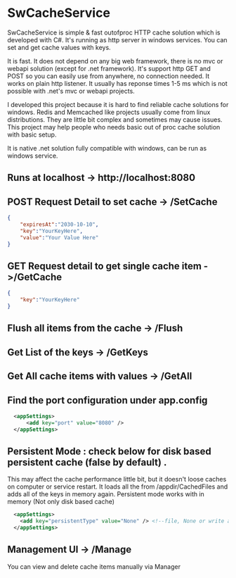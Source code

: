 # SwCacheService

SwCacheService is simple & fast outofproc HTTP cache solution which is developed with C#.
It's running as http server in windows services. You can set and get cache values with keys.

It is fast. It does not depend on any big web framework, there is no mvc or webapi solution (except for .net framework).
It's support http GET and POST so you can easily use from anywhere, no connection needed. It works on plain http listener.
It usually has reponse times 1-5 ms which is not possible with .net's mvc or webapi projects.

I developed this project because  it is hard to find reliable cache solutions for windows. Redis and Memcached like projects usually come from linux distributions. 
They are little bit complex and sometimes may cause issues. This project may help people who needs basic out of proc cache solution with basic setup.

It is native .net solution fully compatible with windows, can be run as windows service.

## Runs at localhost -> http://localhost:8080
## POST Request Detail to set cache -> /SetCache

```json
{
	"expiresAt":"2030-10-10",
	"key":"YourKeyHere",
	"value":"Your Value Here"
}
```

## GET Request detail to get single cache item ->/GetCache

```json
{
	"key":"YourKeyHere"
}
```

## Flush all items from the cache  -> /Flush
## Get List of the keys  -> /GetKeys
## Get All cache items with values -> /GetAll


## Find the port configuration under app.config

```xml
  <appSettings>
      <add key="port" value="8080" />
  </appSettings>
```


## Persistent Mode : check below for disk based persistent cache (false by default) . 
This may affect the cache performance little bit, but it doesn't loose caches on computer or service restart.
It loads all the from /appdir/CachedFiles and adds all of the keys in memory again. Persistent mode works with in memory (Not only disk based cache)

```xml
  <appSettings>
    <add key="persistentType" value="None" /> <!--file, None or write a customProvider -->
  </appSettings>
```

## Management UI -> /Manage
You can view and delete cache items manually via Manager
